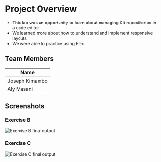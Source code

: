 # Project Overview
* This lab was an opportunity to learn about managing Git reposiitories in a code editor
* We learned more about how to understand and implement responsive layouts
* We were able to practice using Flex

## Team Members
| Name |
| -------- |
| Joseph Kimambo |
| Aly Masani |

## Screenshots
### Exercise B
![Exercise B final output](https://github.com/alymasani/Lab4.git/EXercise_B.gif)
### Exercise C
![Exercise C final output](https://github.com/alymasani/Lab4.git/ExerciseC.gif)